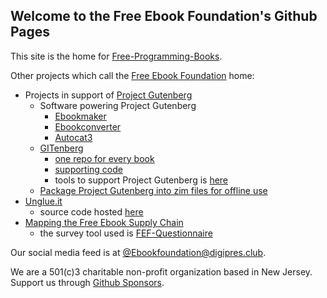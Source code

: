 ## Welcome to the Free Ebook Foundation's Github Pages

This site is the home for [Free-Programming-Books](free-programming-books/).

Other projects which call the [Free Ebook Foundation](https://ebookfoundation.org) home:

- Projects in support of [Project Gutenberg](https://gutenberg.org)
    - Software powering Project Gutenberg
        - [Ebookmaker](https://github.com/gutenbergtools/Ebookmaker)
        - [Ebookconverter](https://github.com/gutenbergtools/Ebookconverter)
        - [Autocat3](https://github.com/gutenbergtools/Autocat3)
    - [GITenberg](https://www.gitenberg.org)
        - [one repo for every book](https://github.com/GITenberg)
        - [supporting code](https://github.com/gitenberg-dev)
        - tools to support Project Gutenberg is [here](https://github.com/gutenbergtools)
    - [Package Project Gutenberg into zim files for offline use](https://github.com/EbookFoundation/zimgutenberg)
- [Unglue.it](https://unglue.it) 
    - source code hosted [here](https://github.com/Gluejar/regluit)
- [Mapping the Free Ebook Supply Chain](https://www.publishing.umich.edu/projects/mapping-the-free-ebook/)
    - the survey tool used is [FEF-Questionnaire](https://github.com/EbookFoundation/fef-questionnaire)

Our social media feed is at <a rel="me" href="https://digipres.club/@Ebookfoundation">@Ebookfoundation@digipres.club</a>.

We are a 501(c)3 charitable non-profit organization based in New Jersey. Support us through [Github Sponsors](https://github.com/sponsors/EbookFoundation).